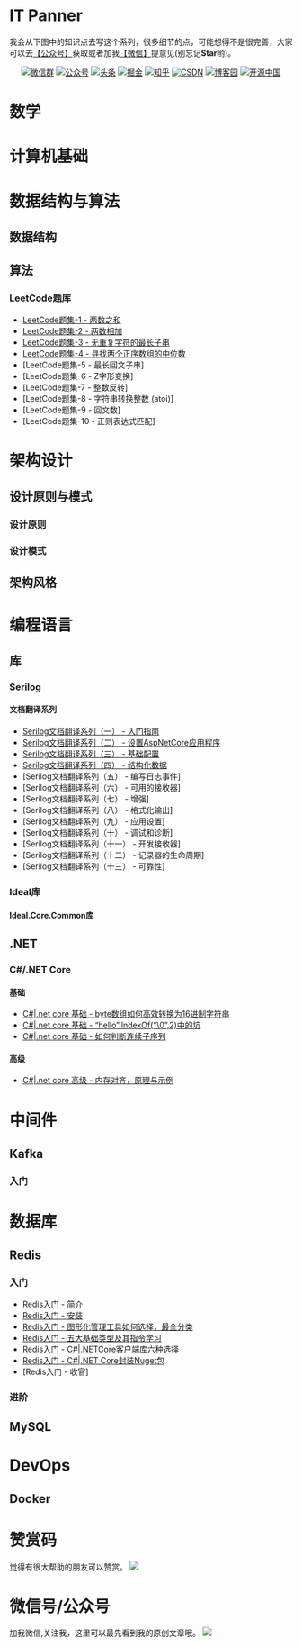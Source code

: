 ﻿# IT Panner

我会从下图中的知识点去写这个系列，很多细节的点，可能想得不是很完善，大家可以去[【公众号】](#微信号/公众号)获取或者加我[【微信】](#微信号/公众号)提意见(别忘记**Star**哟)。


<p align="center">
  <a href="#微信号/公众号"><img src="https://img.shields.io/badge/weChat-微信群-blue.svg" alt="微信群"></a>
  <a href="#微信号/公众号"><img src="https://img.shields.io/badge/公众号-IT规划师-lightgrey.svg" alt="公众号"></a>
  <a href="https://www.toutiao.com/c/user/token/MS4wLjABAAAAglpgOCuXZXXyifatKX4HTiUdge6AS_TLNucazVkphrg/"><img src="https://img.shields.io/badge/toutiao-头条-9cf" alt="头条"></a>
  <a href="https://juejin.im/user/2330620383998413"><img src="https://img.shields.io/badge/juejin-掘金-blue.svg" alt="掘金"></a>
  <a href="https://www.zhihu.com/people/hugogoos"><img src="https://img.shields.io/badge/zhihu-知乎-informational" alt="知乎"></a>
  <a href="https://me.csdn.net/zhulianfang1991"><img src="https://img.shields.io/badge/csdn-CSDN-red.svg" alt="CSDN"></a>
  <a href="https://www.cnblogs.com/hugogoos"><img src="https://img.shields.io/badge/cnblogs-博客园-important.svg" alt="博客园"></a>
  <a href="https://my.oschina.net/u/4767676"><img src="https://img.shields.io/badge/oschina-开源中国-green" alt="开源中国"></a>
</p>

# 数学
# 计算机基础
# 数据结构与算法

## 数据结构  

## 算法  
### LeetCode题库
  - [LeetCode题集-1 - 两数之和](https://mp.weixin.qq.com/s/FEEFHtJ_zCCai1w0CCdwPQ)
  - [LeetCode题集-2 - 两数相加](https://mp.weixin.qq.com/s/oNcTM5L_pEw8dVZrciV5kg)
  - [LeetCode题集-3 - 无重复字符的最长子串](https://mp.weixin.qq.com/s/_hGSOFxC4MCZyspMoxXZTg)
  - [LeetCode题集-4 - 寻找两个正序数组的中位数](https://mp.weixin.qq.com/s/0ckbc2M7DZ5Cpt_NLwXHXw)
  - [LeetCode题集-5 - 最长回文子串]
  - [LeetCode题集-6 - Z字形变换]
  - [LeetCode题集-7 - 整数反转]
  - [LeetCode题集-8 - 字符串转换整数 (atoi)]
  - [LeetCode题集-9 - 回文数]
  - [LeetCode题集-10 - 正则表达式匹配]
   
# 架构设计

## 设计原则与模式
### 设计原则
### 设计模式


## 架构风格
 
# 编程语言

## 库
### Serilog
#### 文档翻译系列
  - [Serilog文档翻译系列（一） - 入门指南](https://mp.weixin.qq.com/s/iWa34SeJTNxDk2wL1WhfQQ)
  - [Serilog文档翻译系列（二） - 设置AspNetCore应用程序](https://mp.weixin.qq.com/s/ciUS9ye5E8eqQsDP1v-LIA)
  - [Serilog文档翻译系列（三） - 基础配置](https://mp.weixin.qq.com/s/Px7oz4sZFMzoN6w6HqGdig)
  - [Serilog文档翻译系列（四） - 结构化数据](https://mp.weixin.qq.com/s/7mhXxMI_M4t-u42qG8kosQ)
  - [Serilog文档翻译系列（五） - 编写日志事件]
  - [Serilog文档翻译系列（六） - 可用的接收器]
  - [Serilog文档翻译系列（七） - 增强]
  - [Serilog文档翻译系列（八） - 格式化输出]
  - [Serilog文档翻译系列（九） - 应用设置]
  - [Serilog文档翻译系列（十） - 调试和诊断]
  - [Serilog文档翻译系列（十一） - 开发接收器]
  - [Serilog文档翻译系列（十二） - 记录器的生命周期]
  - [Serilog文档翻译系列（十三） - 可靠性]

### Ideal库
#### Ideal.Core.Common库



## .NET
### C#/.NET Core
#### 基础
  - [C#|.net core 基础 -  byte数组如何高效转换为16进制字符串](https://mp.weixin.qq.com/s/U-2nkoQ80x_ehS6KDRWLgg)
  - [C#|.net core 基础 - “hello”.IndexOf(“\0”,2)中的坑](https://mp.weixin.qq.com/s/mFigIMTF-HfWbnrJn-rIsw)
  - [C#|.net core 基础 - 如何判断连续子序列](https://mp.weixin.qq.com/s/r7VdvqpTf2LklDjH92a39w)
#### 高级
  - [C#|.net core 高级 - 内存对齐，原理与示例](https://mp.weixin.qq.com/s/BxE_GUcwAVR_aJOaiu_hMg)


# 中间件
## Kafka
### 入门

# 数据库

## Redis
### 入门
  - [Redis入门 - 简介](https://mp.weixin.qq.com/s/xJ0heceb58tTzusW4VpSCQ)
  - [Redis入门 - 安装](https://mp.weixin.qq.com/s/qoZ2SQGDvFHfbR_SKeyT4w)
  - [Redis入门 - 图形化管理工具如何选择，最全分类](https://mp.weixin.qq.com/s/4-2LPQ8yA5fsoRTWu-KHaw)
  - [Redis入门 - 五大基础类型及其指令学习](https://mp.weixin.qq.com/s/88asgJzWMAJirHOLzY3hiw)
  - [Redis入门 - C#|.NETCore客户端库六种选择](https://mp.weixin.qq.com/s/pebL_HmuYS_rz_3D8Gxf6g)
  - [Redis入门 - C#|.NET Core封装Nuget包](https://mp.weixin.qq.com/s/UzeoGUjIUZCSgolGOBJQcw)
  - [Redis入门 - 收官]
### 进阶
## MySQL


# DevOps
## Docker


# 赞赏码

觉得有很大帮助的朋友可以赞赏。
![](https://gitee.com/hugogoos/Planner/raw/master/images/zhifu.png)


# 微信号/公众号
加我微信,关注我，这里可以最先看到我的原创文章哦。
<a name="微信号/公众号"></a>
![](https://gitee.com/hugogoos/Planner/raw/master/images/chat.png)



